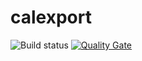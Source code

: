 # calexport


![Build status](https://travis-ci.org/philipparndt/calexport.svg?branch=master) [![Quality Gate](https://sonarcloud.io/api/badges/gate?key=de.rnd7.calexport:de.rnd7.calexport)](https://sonarcloud.io/dashboard/index/de.rnd7.calexport:de.rnd7.calexport)
